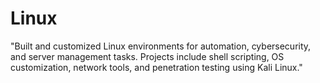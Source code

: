 # Linux
"Built and customized Linux environments for automation, cybersecurity, and server management tasks. Projects include shell scripting, OS customization, network tools, and penetration testing using Kali Linux."
